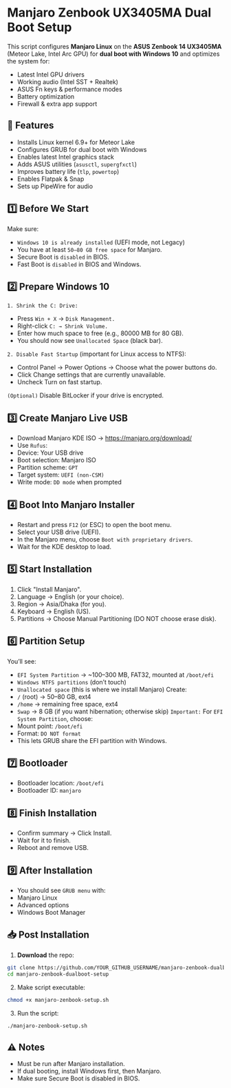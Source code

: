# Manjaro Zenbook UX3405MA Dual Boot Setup

This script configures **Manjaro Linux** on the **ASUS Zenbook 14 UX3405MA** (Meteor Lake, Intel Arc GPU) for **dual boot with Windows 10** and optimizes the system for:
- Latest Intel GPU drivers
- Working audio (Intel SST + Realtek)
- ASUS Fn keys & performance modes
- Battery optimization
- Firewall & extra app support

## 🚀 Features
- Installs Linux kernel 6.9+ for Meteor Lake
- Configures GRUB for dual boot with Windows
- Enables latest Intel graphics stack
- Adds ASUS utilities (`asusctl`, `supergfxctl`)
- Improves battery life (`tlp`, `powertop`)
- Enables Flatpak & Snap
- Sets up PipeWire for audio

## 1️⃣ Before We Start
Make sure:

- `Windows 10 is already installed` (UEFI mode, not Legacy)
- You have at least `50–80 GB free space` for Manjaro.
- Secure Boot is `disabled` in BIOS.
- Fast Boot is `disabled` in BIOS and Windows.

## 2️⃣ Prepare Windows 10
`1. Shrink the C: Drive:`
- Press ```Win + X``` →  `Disk Management.`
- Right-click `C: → Shrink Volume.`
- Enter how much space to free (e.g., 80000 MB for 80 GB).
- You should now see `Unallocated Space` (black bar).

`2. Disable Fast Startup` (important for Linux access to NTFS):
- Control Panel → Power Options → Choose what the power buttons do.
- Click Change settings that are currently unavailable.
- Uncheck Turn on fast startup.

`(Optional)` Disable BitLocker if your drive is encrypted.

## 3️⃣ Create Manjaro Live USB
- Download Manjaro KDE ISO → https://manjaro.org/download/
- Use `Rufus`:
 - Device: Your USB drive
 - Boot selection: Manjaro ISO
 - Partition scheme: `GPT`
 - Target system: `UEFI (non-CSM)`
 - Write mode: `DD mode` when prompted

## 4️⃣ Boot Into Manjaro Installer
- Restart and press `F12` (or ESC) to open the boot menu.
- Select your USB drive (UEFI).
- In the Manjaro menu, choose `Boot with proprietary drivers`.
- Wait for the KDE desktop to load.

## 5️⃣ Start Installation
1. Click "Install Manjaro".
2. Language → English (or your choice).
3. Region → Asia/Dhaka (for you).
4. Keyboard → English (US).
5. Partitions → Choose Manual Partitioning (DO NOT choose erase disk).

## 6️⃣ Partition Setup
You’ll see:
 - `EFI System Partition` → ~100–300 MB, FAT32, mounted at ```/boot/efi```
 - `Windows NTFS partitions` (don’t touch)
 - `Unallocated space` (this is where we install Manjaro)
Create:
 - ```/``` (root) → 50–80 GB, ext4
 - ```/home``` → remaining free space, ext4
 - `Swap` → 8 GB (if you want hibernation; otherwise skip)
`Important:`
 For `EFI System Partition`, choose:
- Mount point: ```/boot/efi```
- Format: `DO NOT format`
- This lets GRUB share the EFI partition with Windows.

## 7️⃣ Bootloader
- Bootloader location: ```/boot/efi```
- Bootloader ID: ```manjaro```

## 8️⃣ Finish Installation
- Confirm summary → Click Install.
- Wait for it to finish.
- Reboot and remove USB.

## 9️⃣ After Installation
- You should see `GRUB menu` with:
 - Manjaro Linux
 - Advanced options
 - Windows Boot Manager

## 📥 Post Installation
1. **Download** the repo:
```bash
git clone https://github.com/YOUR_GITHUB_USERNAME/manjaro-zenbook-dualboot-setup.git
cd manjaro-zenbook-dualboot-setup
```
2. Make script executable:
```bash
chmod +x manjaro-zenbook-setup.sh
```

3. Run the script:
```bash
./manjaro-zenbook-setup.sh
```

## ⚠️ Notes
- Must be run after Manjaro installation.
- If dual booting, install Windows first, then Manjaro.
- Make sure Secure Boot is disabled in BIOS.
